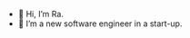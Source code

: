 - 👋 Hi, I’m Ra.
- 👀 I’m a new software engineer in a start-up.

<!---
xeriom23823/xeriom23823 is a ✨ special ✨ repository because its `README.md` (this file) appears on your GitHub profile.
You can click the Preview link to take a look at your changes.
--->
